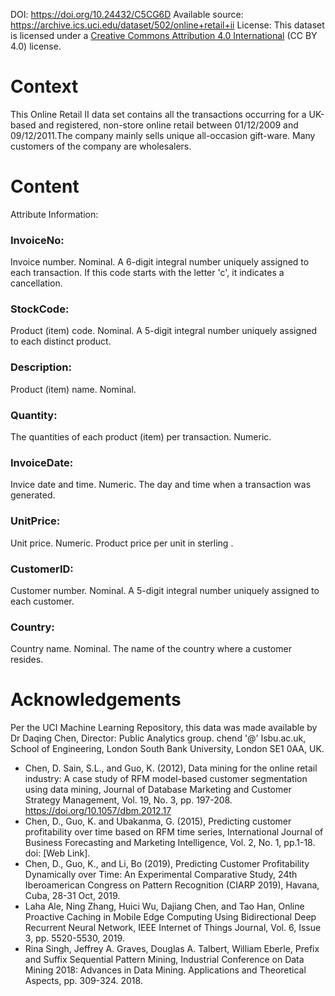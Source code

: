 DOI: https://doi.org/10.24432/C5CG6D
Available source: https://archive.ics.uci.edu/dataset/502/online+retail+ii
License: This dataset is licensed under a [Creative Commons Attribution 4.0 International](https://creativecommons.org/licenses/by/4.0/legalcode) (CC BY 4.0) license.

# Context

This Online Retail II data set contains all the transactions occurring for a UK-based and registered, non-store online retail between 01/12/2009 and 09/12/2011.The company mainly sells unique all-occasion gift-ware. Many customers of the company are wholesalers.

# Content

Attribute Information:

### InvoiceNo:

Invoice number. Nominal. A 6-digit integral number uniquely assigned to each transaction. If this code starts with the letter 'c', it indicates a cancellation.

### StockCode:

Product (item) code. Nominal. A 5-digit integral number uniquely assigned to each distinct product.

### Description:

Product (item) name. Nominal.

### Quantity:

The quantities of each product (item) per transaction. Numeric.

### InvoiceDate:

Invice date and time. Numeric. The day and time when a transaction was generated.

### UnitPrice:

Unit price. Numeric. Product price per unit in sterling .

### CustomerID:

Customer number. Nominal. A 5-digit integral number uniquely assigned to each customer.

### Country:

Country name. Nominal. The name of the country where a customer resides.

# Acknowledgements

Per the UCI Machine Learning Repository, this data was made available by Dr Daqing Chen, Director: Public Analytics group. chend '@' lsbu.ac.uk, School of Engineering, London South Bank University, London SE1 0AA, UK.

* Chen, D. Sain, S.L., and Guo, K. (2012), Data mining for the online retail industry: A case study of RFM model-based customer segmentation using data mining, Journal of Database Marketing and Customer Strategy Management, Vol. 19, No. 3, pp. 197-208. https://doi.org/10.1057/dbm.2012.17
* Chen, D., Guo, K. and Ubakanma, G. (2015), Predicting customer profitability over time based on RFM time series, International Journal of Business Forecasting and Marketing Intelligence, Vol. 2, No. 1, pp.1-18. doi: [Web Link].
* Chen, D., Guo, K., and Li, Bo (2019), Predicting Customer Profitability Dynamically over Time: An Experimental Comparative Study, 24th Iberoamerican Congress on Pattern Recognition (CIARP 2019), Havana, Cuba, 28-31 Oct, 2019.
* Laha Ale, Ning Zhang, Huici Wu, Dajiang Chen, and Tao Han, Online Proactive Caching in Mobile Edge Computing Using Bidirectional Deep Recurrent Neural Network, IEEE Internet of Things Journal, Vol. 6, Issue 3, pp. 5520-5530, 2019.
* Rina Singh, Jeffrey A. Graves, Douglas A. Talbert, William Eberle, Prefix and Suffix Sequential Pattern Mining, Industrial Conference on Data Mining 2018: Advances in Data Mining. Applications and Theoretical Aspects, pp. 309-324. 2018.
